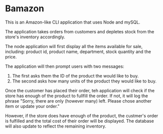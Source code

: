 # Bamazon
This is an Amazon-like CLI application that uses Node and mySQL.

The application takes orders from customers and depletes stock from the store's inventory accordingly. 

The node application will first display all the items available for sale, including: product id, product name, department, stock quantity and the price.

The application will then prompt users with two messages:
1. The first asks them the ID of the product the would like to buy.
2. The second asks how many units of the product they would like to buy. 

Once the customer has placed their order, teh application will check if the store has enough of the product to fullfill the order. If not, it will log the phrase "Sorry, there are only (however many) left. Please chose another item or update your order."

However, if the store does have enough of the product, the custmer's order is fulfilled and the total cost of their order will be displayed. The database will also update to reflect the remaining inventory. 

